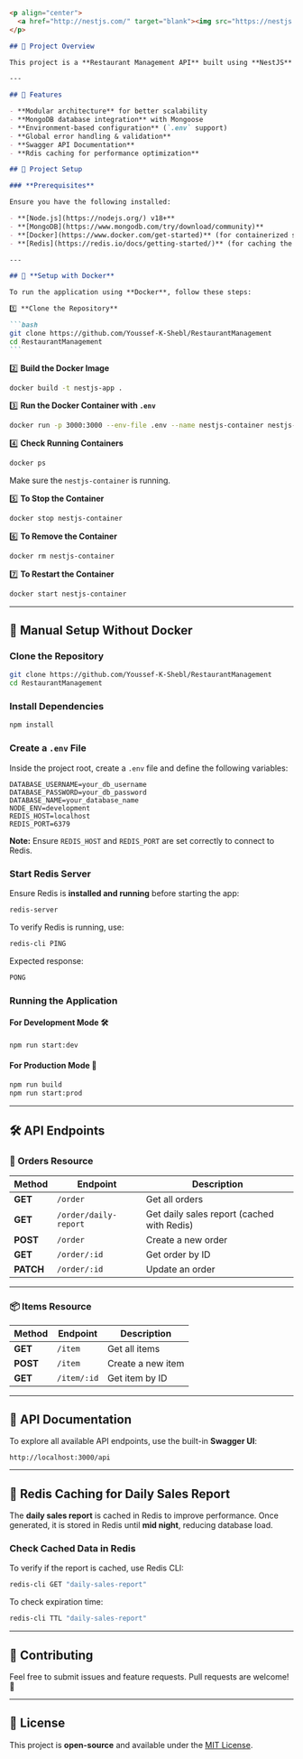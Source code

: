 ````markdown
<p align="center">
  <a href="http://nestjs.com/" target="blank"><img src="https://nestjs.com/img/logo-small.svg" width="120" alt="Nest Logo" /></a>
</p>

## 📌 Project Overview

This project is a **Restaurant Management API** built using **NestJS** with MongoDB and Redis. It provides features like **order management**, **daily sales reporting**, and **caching** for performance optimization.

---

## 📌 Features

- **Modular architecture** for better scalability
- **MongoDB database integration** with Mongoose
- **Environment-based configuration** (`.env` support)
- **Global error handling & validation**
- **Swagger API Documentation**
- **Rdis caching for performance optimization**

## 📁 Project Setup

### **Prerequisites**

Ensure you have the following installed:

- **[Node.js](https://nodejs.org/) v18+**
- **[MongoDB](https://www.mongodb.com/try/download/community)**
- **[Docker](https://www.docker.com/get-started)** (for containerized setup)
- **[Redis](https://redis.io/docs/getting-started/)** (for caching the daily report)

---

## 🚀 **Setup with Docker**

To run the application using **Docker**, follow these steps:

1️⃣ **Clone the Repository**

```bash
git clone https://github.com/Youssef-K-Shebl/RestaurantManagement
cd RestaurantManagement
```
````

2️⃣ **Build the Docker Image**

```bash
docker build -t nestjs-app .
```

3️⃣ **Run the Docker Container with `.env`**

```bash
docker run -p 3000:3000 --env-file .env --name nestjs-container nestjs-app
```

4️⃣ **Check Running Containers**

```bash
docker ps
```

Make sure the `nestjs-container` is running.

5️⃣ **To Stop the Container**

```bash
docker stop nestjs-container
```

6️⃣ **To Remove the Container**

```bash
docker rm nestjs-container
```

7️⃣ **To Restart the Container**

```bash
docker start nestjs-container
```

---

## 🔧 **Manual Setup Without Docker**

### **Clone the Repository**

```bash
git clone https://github.com/Youssef-K-Shebl/RestaurantManagement
cd RestaurantManagement
```

### **Install Dependencies**

```bash
npm install
```

### **Create a `.env` File**

Inside the project root, create a `.env` file and define the following variables:

```env
DATABASE_USERNAME=your_db_username
DATABASE_PASSWORD=your_db_password
DATABASE_NAME=your_database_name
NODE_ENV=development
REDIS_HOST=localhost
REDIS_PORT=6379
```

**Note:** Ensure `REDIS_HOST` and `REDIS_PORT` are set correctly to connect to Redis.

### **Start Redis Server**

Ensure Redis is **installed and running** before starting the app:

```bash
redis-server
```

To verify Redis is running, use:

```bash
redis-cli PING
```

Expected response:

```bash
PONG
```

### **Running the Application**

#### **For Development Mode** 🛠️

```bash
npm run start:dev
```

#### **For Production Mode** 🚀

```bash
npm run build
npm run start:prod
```

---

## 🛠 API Endpoints

### **🛒 Orders Resource**

| Method    | Endpoint              | Description                                |
| --------- | --------------------- | ------------------------------------------ |
| **GET**   | `/order`              | Get all orders                             |
| **GET**   | `/order/daily-report` | Get daily sales report (cached with Redis) |
| **POST**  | `/order`              | Create a new order                         |
| **GET**   | `/order/:id`          | Get order by ID                            |
| **PATCH** | `/order/:id`          | Update an order                            |

---

### **📦 Items Resource**

| Method   | Endpoint    | Description       |
| -------- | ----------- | ----------------- |
| **GET**  | `/item`     | Get all items     |
| **POST** | `/item`     | Create a new item |
| **GET**  | `/item/:id` | Get item by ID    |

---

## 📖 API Documentation

To explore all available API endpoints, use the built-in **Swagger UI**:

```
http://localhost:3000/api
```

---

## 🔹 Redis Caching for Daily Sales Report

The **daily sales report** is cached in Redis to improve performance. Once generated, it is stored in Redis until **mid night**, reducing database load.

### **Check Cached Data in Redis**

To verify if the report is cached, use Redis CLI:

```bash
redis-cli GET "daily-sales-report"
```

To check expiration time:

```bash
redis-cli TTL "daily-sales-report"
```

---

## 🔹 Contributing

Feel free to submit issues and feature requests. Pull requests are welcome! 🚀

---

## 📝 License

This project is **open-source** and available under the [MIT License](LICENSE).

```

```
